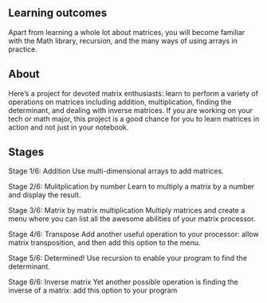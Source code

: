 
## Learning outcomes

Apart from learning a whole lot about matrices, you will become familiar with the Math library, recursion, and the many ways of using arrays in practice.

## About

Here’s a project for devoted matrix enthusiasts: learn to perform a variety of operations on matrices including addition, multiplication, finding the determinant, and dealing with inverse matrices. If you are working on your tech or math major, this project is a good chance for you to learn matrices in action and not just in your notebook.

## Stages

Stage 1/6: Addition
Use multi-dimensional arrays to add matrices.

Stage 2/6: Mulitplication by number
Learn to multiply a matrix by a number and display the result.

Stage 3/6: Matrix by matrix multiplication
Multiply matrices and create a menu where you can list all the awesome abilities of your matrix processor.

Stage 4/6: Transpose
Add another useful operation to your processor: allow matrix transposition, and then add this option to the menu.

Stage 5/6: Determined!
Use recursion to enable your program to find the determinant.

Stage 6/6: Inverse matrix
Yet another possible operation is finding the inverse of a matrix: add this option to your program
